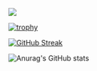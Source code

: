 ![](https://komarev.com/ghpvc/?username=quocbao64&theme=dracula)

[![trophy](https://github-profile-trophy.vercel.app/?username=quocbao64&theme=dracula)](https://github.com/ryo-ma/github-profile-trophy)

[![GitHub Streak](https://streak-stats.demolab.com/?user=quocbao64&theme=dracula)](https://git.io/streak-stats)

![Anurag's GitHub stats](https://github-readme-stats.vercel.app/api?username=quocbao64&show_icons=true&theme=dracula)

